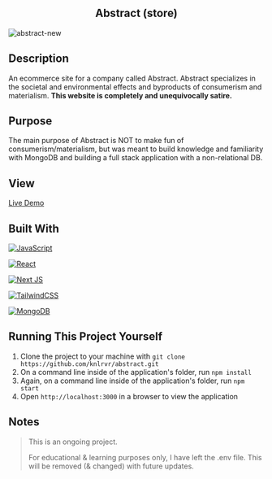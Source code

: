 <h2 align="center"> Abstract (store) </h2>

![abstract-new](https://user-images.githubusercontent.com/91632194/235236272-d957cdf4-3352-4417-b561-07ac65b18ec4.png)

## Description
An ecommerce site for a company called Abstract. Abstract specializes in the societal and environmental effects and byproducts of consumerism and materialism. **This website is completely and unequivocally satire.**

## Purpose
The main purpose of Abstract is NOT to make fun of consumerism/materialism, but was meant to build knowledge and familiarity with MongoDB and building a full stack application with a non-relational DB. 

## View 
[Live Demo](https://abstract-knlrvr.vercel.app/)

## Built With
[![JavaScript](https://img.shields.io/badge/javascript-%23323330.svg?style=for-the-badge&logo=javascript&logoColor=%23F7DF1E)](https://developer.mozilla.org/en-US/docs/Web/JavaScript)

[![React](https://img.shields.io/badge/react-%2320232a.svg?style=for-the-badge&logo=react&logoColor=%2361DAFB)](https://react.dev/)

[![Next JS](https://img.shields.io/badge/Next-black?style=for-the-badge&logo=next.js&logoColor=white)](https://nextjs.org/)

[![TailwindCSS](https://img.shields.io/badge/tailwindcss-%2338B2AC.svg?style=for-the-badge&logo=tailwind-css&logoColor=white)](https://tailwindcss.com/docs/installation)
  
[![MongoDB](https://img.shields.io/badge/MongoDB-%234ea94b.svg?style=for-the-badge&logo=mongodb&logoColor=white)](https://www.mongodb.com/) 

## Running This Project Yourself 
1. Clone the project to your machine with `git clone https://github.com/knlrvr/abstract.git`
2. On a command line inside of the application's folder, run `npm install`
3. Again, on a command line inside of the application's folder, run `npm start`
4. Open `http://localhost:3000` in a browser to view the application

## Notes
> This is an ongoing project. 
> 
> For educational & learning purposes only, I have left the .env file. This will be removed (& changed) with future updates. 
